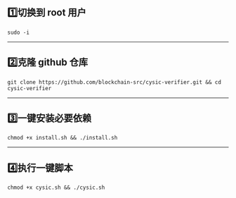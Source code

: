 ## 1️⃣切换到 root 用户
```
sudo -i
```
---
## 2️⃣克隆 github 仓库
```
git clone https://github.com/blockchain-src/cysic-verifier.git && cd cysic-verifier
```
---
## 3️⃣一键安装必要依赖
```
chmod +x install.sh && ./install.sh
```
---
## 4️⃣执行一键脚本
```
chmod +x cysic.sh && ./cysic.sh
```